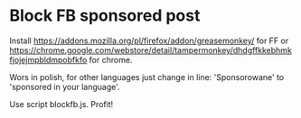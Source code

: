 # Block FB sponsored post

Install https://addons.mozilla.org/pl/firefox/addon/greasemonkey/ for FF 
or https://chrome.google.com/webstore/detail/tampermonkey/dhdgffkkebhmkfjojejmpbldmpobfkfo for chrome.

Wors in polish, for other languages just change in line:
'Sponsorowane' to 'sponsored in your language'.

Use script blockfb.js.
Profit!
